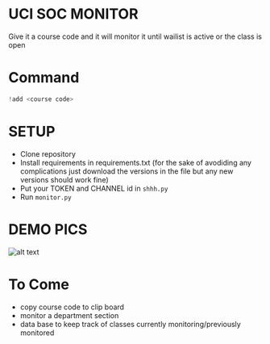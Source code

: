 # UCI SOC MONITOR

Give it a course code and it will monitor it until wailist is active or the class is open
# Command

```python
!add <course code>
```

# SETUP
- Clone repository
- Install requirements in requirements.txt (for the sake of avodiding any complications just download the versions in the file but any new versions should work fine)
- Put your TOKEN and CHANNEL id in ```shhh.py```
- Run ```monitor.py```


# DEMO PICS
![alt text](https://github.com/anastar99/uci-soc-monitor/blob/main/readme_pics/monitoring-pic.png?raw=true)



# To Come
- copy course code to clip board
- monitor a department section
- data base to keep track of classes currently monitoring/previously monitored

